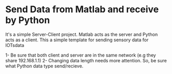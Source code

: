 # Send Data from Matlab and receive by Python
It's a simple Server-Client project. Matlab acts as the server and Python acts as a client. This a simple template for sending sensory data for IOTsdata

1- Be sure that both client and server are in the same network (e.g they share 192.168.1.1)
2- Changing data length needs more attention. So, be sure what Python data type send/recieve.
